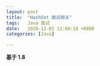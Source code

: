 ```yaml
---
layout: post
title:  "HashSet 面试相关"
tags:   Java 面试 
date:   2020-12-01 12:00:10 +0800
categories: [Java]

---
```


**基于 1.8**

